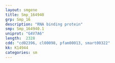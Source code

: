 ```yaml
---
layout: smgene
title: Smp_164940
grp: Smp_16
description: "RNA binding protein"
smp: Smp_164940.1
uniprot: "G4V7A6"
length:  2328
cdd: "cd02396, cl00098, pfam00013, smart00322"
kk: K14944
categories: sm
---
```

